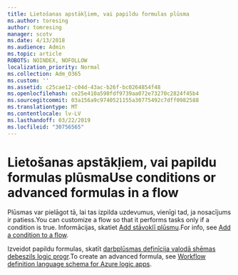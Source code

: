```yaml
---
title: Lietošanas apstākļiem, vai papildu formulas plūsma
ms.author: toresing
author: tomresing
manager: scotv
ms.date: 4/13/2018
ms.audience: Admin
ms.topic: article
ROBOTS: NOINDEX, NOFOLLOW
localization_priority: Normal
ms.collection: Adm_O365
ms.custom: ''
ms.assetid: c25cae12-c04d-43ac-b26f-bc0264854f48
ms.openlocfilehash: ce25e410a590fdf9739aa072e73270c2824f45b4
ms.sourcegitcommit: 03a156a9c9740521155a30775492c7dff0982588
ms.translationtype: MT
ms.contentlocale: lv-LV
ms.lasthandoff: 03/22/2019
ms.locfileid: "30756565"
---
```

# <a name="use-conditions-or-advanced-formulas-in-a-flow"></a><span data-ttu-id="ba0ef-102">Lietošanas apstākļiem, vai papildu formulas plūsma</span><span class="sxs-lookup"><span data-stu-id="ba0ef-102">Use conditions or advanced formulas in a flow</span></span>

<span data-ttu-id="ba0ef-103">Plūsmas var pielāgot tā, lai tas izpilda uzdevumus, vienīgi tad, ja nosacījums ir patiess.</span><span class="sxs-lookup"><span data-stu-id="ba0ef-103">You can customize a flow so that it performs tasks only if a condition is true.</span></span> <span data-ttu-id="ba0ef-104">Informācijas, skatiet [Add stāvoklī plūsmu](https://go.microsoft.com/fwlink/?linkid=872112).</span><span class="sxs-lookup"><span data-stu-id="ba0ef-104">For info, see [Add a condition to a flow](https://go.microsoft.com/fwlink/?linkid=872112).</span></span>
  
<span data-ttu-id="ba0ef-105">Izveidot papildu formulas, skatīt [darbplūsmas definīcija valodā shēmas debeszils logic progr](https://aka.ms/logicexpressions).</span><span class="sxs-lookup"><span data-stu-id="ba0ef-105">To create an advanced formula, see [Workflow definition language schema for Azure logic apps](https://aka.ms/logicexpressions).</span></span>
  

